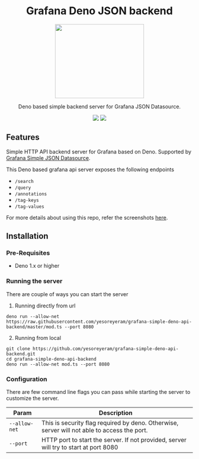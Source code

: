 <p align="center">
    <h1 align="center">Grafana Deno JSON backend</h1> 
</p>
<p align="center">
    <img width="240" height="200" src="https://user-images.githubusercontent.com/153843/91555527-1399d100-e929-11ea-8ab3-31742977f317.png"/>
</p>
<p align="center">
    Deno based simple backend server for Grafana JSON Datasource.
</p>
<p align="center">
    <a><img src="https://github.com/yesoreyeram/grafana-simple-deno-api-backend/workflows/CI/badge.svg"/></a>
    <a><img src="https://img.shields.io/github/issues/yesoreyeram/grafana-simple-deno-api-backend"/></a>
</p>

## Features

Simple HTTP API backend server for Grafana based on Deno. Supported by [Grafana Simple JSON Datasource](https://grafana.com/grafana/plugins/grafana-simple-json-datasource).

This Deno based grafana api server exposes the following endpoints

- `/search`
- `/query`
- `/annotations`
- `/tag-keys`
- `/tag-values`

For more details about using this repo, refer the screenshots [here](https://github.com/yesoreyeram/grafana-simple-deno-api-backend/issues/1).

## Installation

### Pre-Requisites

* Deno 1.x or higher

### Running the server

There are couple of ways you can start the server

1. Running directly from url

```
deno run --allow-net https://raw.githubusercontent.com/yesoreyeram/grafana-simple-deno-api-backend/master/mod.ts --port 8080
```

2. Running from local

```
git clone https://github.com/yesoreyeram/grafana-simple-deno-api-backend.git
cd grafana-simple-deno-api-backend
deno run --allow-net mod.ts --port 8080
```
### Configuration

There are few command line flags you can pass while starting the server to customize the server.


| Param | Description| 
|-------|------------|
| `--allow-net` | This is security flag required by deno. Otherwise, server will not able to access the port. |
| `--port` | HTTP port to start the server. If not provided, server will try to start at port 8080 |
